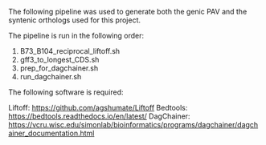 The following pipeline was used to generate both the genic PAV and the syntenic orthologs used for this project.

The pipeline is run in the following order:

1) B73_B104_reciprocal_liftoff.sh
2) gff3_to_longest_CDS.sh
3) prep_for_dagchainer.sh
4) run_dagchainer.sh

The following software is required:

Liftoff: https://github.com/agshumate/Liftoff
Bedtools: https://bedtools.readthedocs.io/en/latest/
DagChainer: https://vcru.wisc.edu/simonlab/bioinformatics/programs/dagchainer/dagchainer_documentation.html
